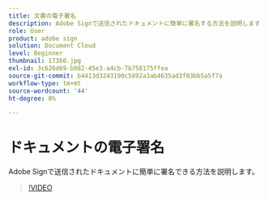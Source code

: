 ```yaml
---
title: 文書の電子署名
description: Adobe Signで送信されたドキュメントに簡単に署名する方法を説明します
role: User
product: adobe sign
solution: Document Cloud
level: Beginner
thumbnail: 17360.jpg
exl-id: 3c626d69-b982-45e3-a4cb-7b758175ffea
source-git-commit: b4413d3243190c5892a3ab4635ad3f03bb5a5f7a
workflow-type: tm+mt
source-wordcount: '44'
ht-degree: 0%

---
```


# ドキュメントの電子署名

Adobe Signで送信されたドキュメントに簡単に署名できる方法を説明します。

>[!VIDEO](https://video.tv.adobe.com/v/17360?hidetitle=true)
